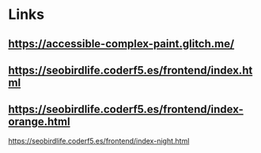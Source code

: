 # Links

https://accessible-complex-paint.glitch.me/
--
https://seobirdlife.coderf5.es/frontend/index.html
--
https://seobirdlife.coderf5.es/frontend/index-orange.html
--
https://seobirdlife.coderf5.es/frontend/index-night.html
